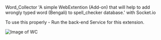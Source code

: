Word_Collector 'A simple WebExtention (Add-on) that will help to add wrongly typed word (Bengali) to spell_checker database.' with Socket.io

To use this properly - Run the back-end Service for this extension.

![Image of WC](https://i.ibb.co/fXHprz5/wcol.png)
